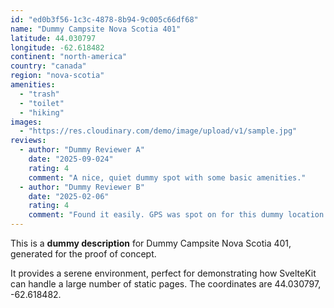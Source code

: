 ```yaml
---
id: "ed0b3f56-1c3c-4878-8b94-9c005c66df68"
name: "Dummy Campsite Nova Scotia 401"
latitude: 44.030797
longitude: -62.618482
continent: "north-america"
country: "canada"
region: "nova-scotia"
amenities:
  - "trash"
  - "toilet"
  - "hiking"
images:
  - "https://res.cloudinary.com/demo/image/upload/v1/sample.jpg"
reviews:
  - author: "Dummy Reviewer A"
    date: "2025-09-024"
    rating: 4
    comment: "A nice, quiet dummy spot with some basic amenities."
  - author: "Dummy Reviewer B"
    date: "2025-02-06"
    rating: 4
    comment: "Found it easily. GPS was spot on for this dummy location."
---
```


This is a **dummy description** for Dummy Campsite Nova Scotia 401, generated for the proof of concept.

It provides a serene environment, perfect for demonstrating how SvelteKit can handle a large number of static pages. The coordinates are 44.030797, -62.618482.
